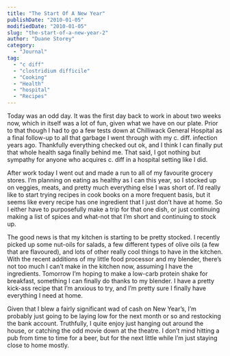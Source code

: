 ```yaml
---
title: "The Start Of A New Year"
publishDate: "2010-01-05"
modifiedDate: "2010-01-05"
slug: "the-start-of-a-new-year-2"
author: "Duane Storey"
category:
  - "Journal"
tag:
  - "c diff"
  - "clostridium difficile"
  - "Cooking"
  - "Health"
  - "hospital"
  - "Recipes"
---
```


Today was an odd day. It was the first day back to work in about two weeks now, which in itself was a lot of fun, given what we have on our plate. Prior to that though I had to go a few tests down at Chilliwack General Hospital as a final follow-up to all that garbage I went through with my c. diff. infection years ago. Thankfully everything checked out ok, and I think I can finally put that whole health saga finally behind me. That said, I got nothing but sympathy for anyone who acquires c. diff in a hospital setting like I did.

After work today I went out and made a run to all of my favourite grocery stores. I’m planning on eating as healthy as I can this year, so I stocked up on veggies, meats, and pretty much everything else I was short of. I’d really like to start trying recipes in cook books on a more frequent basis, but it seems like every recipe has one ingredient that I just don’t have at home. So I either have to purposefully make a trip for that one dish, or just continuing making a list of spices and what-not that I’m short and continuing to stock up.

The good news is that my kitchen is starting to be pretty stocked. I recently picked up some nut-oils for salads, a few different types of olive oils (a few that are flavoured), and lots of other really cool things to have in the kitchen. With the recent additions of my little food processor and my blender, there’s not too much I can’t make in the kitchen now, assuming I have the ingredients. Tomorrow I’m hoping to make a low-carb protein shake for breakfast, something I can finally do thanks to my blender. I have a pretty kick-ass recipe that I’m anxious to try, and I’m pretty sure I finally have everything I need at home.

Given that I blew a fairly significant wad of cash on New Year’s, I’m probably just going to be laying low for the next month or so and restocking the bank account. Truthfully, I quite enjoy just hanging out around the house, or catching the odd movie down at the theatre. I don’t mind hitting a pub from time to time for a beer, but for the next little while I’m just staying close to home mostly.